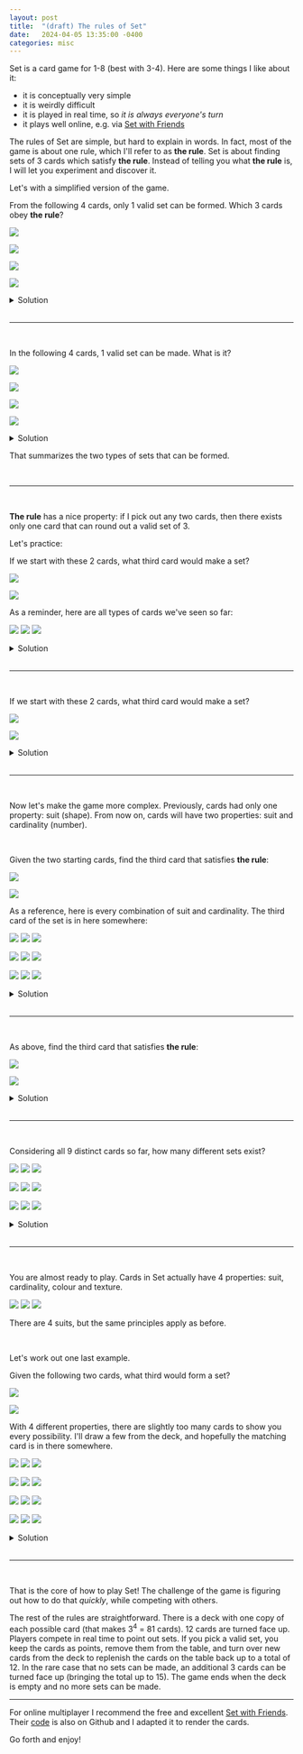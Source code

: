 ```yaml
---
layout: post
title:  "(draft) The rules of Set"
date:   2024-04-05 13:35:00 -0400
categories: misc
---
```


<!-- TODO: give the cards mouseover highlight -->
<!-- TODO: make the cards look nicer -->
<!-- TODO: can we reveal the answer when clicking on the cards, instead of having a separate Solution block? Ideally without javascript -->
<!-- TODO: Proper section spacing -->
<!-- TODO: Nicer layout for showing groups of cards -->
<!-- TODO: Final check on mobile -->

Set is a card game for 1-8 (best with 3-4).
Here are some things I like about it:

- it is conceptually very simple
- it is weirdly difficult
- it is played in real time, so _it is always everyone's turn_
- it plays well online, e.g. via [Set with Friends](https://setwithfriends.com/)

The rules of Set are simple, but hard to explain in words.
In fact, most of the game is about one rule, which I'll refer to as **the rule**.
Set is about finding sets of 3 cards which satisfy **the rule**.
Instead of telling you what **the rule** is, I will let you experiment and discover it.

Let's with a simplified version of the game.

From the following 4 cards, only 1 valid set can be formed.
Which 3 cards obey **the rule**?

![]({{site.baseurl}}/images/set_cards/1_purple_filled_diamond.svg)

![]({{site.baseurl}}/images/set_cards/1_purple_filled_diamond.svg)

![]({{site.baseurl}}/images/set_cards/1_purple_filled_oval.svg)

![]({{site.baseurl}}/images/set_cards/1_purple_filled_diamond.svg)

<details>
<summary>Solution</summary>

<img src='{{site.baseurl}}/images/set_cards/1_purple_filled_diamond.svg'>

<img src='{{site.baseurl}}/images/set_cards/1_purple_filled_diamond.svg'>

<img src='{{site.baseurl}}/images/set_cards/1_purple_filled_diamond.svg'>

<p>The 3 matching cards make a set.</p>

</details>

<br>

---

<br>

In the following 4 cards, 1 valid set can be made.
What is it?

![]({{site.baseurl}}/images/set_cards/1_purple_filled_diamond.svg)

![]({{site.baseurl}}/images/set_cards/1_purple_filled_diamond.svg)

![]({{site.baseurl}}/images/set_cards/1_purple_filled_oval.svg)

![]({{site.baseurl}}/images/set_cards/1_purple_filled_squiggle.svg)

<details>
<summary>Solution</summary>

<img src='{{site.baseurl}}/images/set_cards/1_purple_filled_diamond.svg'>

<img src='{{site.baseurl}}/images/set_cards/1_purple_filled_oval.svg'>

<img src='{{site.baseurl}}/images/set_cards/1_purple_filled_squiggle.svg'>

<p>The 3 distinct cards make a set.</p>

</details>

That summarizes the two types of sets that can be formed.

<br>

---

<br>

**The rule** has a nice property: if I pick out any two cards, then there exists only one card that can round out a valid set of 3.

Let's practice:

If we start with these 2 cards, what third card would make a set?

![]({{site.baseurl}}/images/set_cards/1_purple_filled_oval.svg)

![]({{site.baseurl}}/images/set_cards/1_purple_filled_oval.svg)

As a reminder, here are all types of cards we've seen so far:

<p>
<img src='{{site.baseurl}}/images/set_cards/1_purple_filled_diamond.svg'>

<img src='{{site.baseurl}}/images/set_cards/1_purple_filled_oval.svg'>

<img src='{{site.baseurl}}/images/set_cards/1_purple_filled_squiggle.svg'>
</p>

<details>
<summary>Solution</summary>
<img src='{{site.baseurl}}/images/set_cards/1_purple_filled_oval.svg'>

<p>A third oval would make a set.</p>
</details>

<br>

---

<br>

If we start with these 2 cards, what third card would make a set?

![]({{site.baseurl}}/images/set_cards/1_purple_filled_oval.svg)

![]({{site.baseurl}}/images/set_cards/1_purple_filled_squiggle.svg)

<details>
<summary>Solution</summary>
<img src='{{site.baseurl}}/images/set_cards/1_purple_filled_diamond.svg'>

<p>A diamond would make a set.</p>
</details>

<br>

---

<br>

Now let's make the game more complex.
Previously, cards had only one property: suit (shape).
From now on, cards will have two properties: suit and cardinality (number).

<br>

Given the two starting cards, find the third card that satisfies **the rule**:

![]({{site.baseurl}}/images/set_cards/3_purple_filled_squiggle.svg)

![]({{site.baseurl}}/images/set_cards/1_purple_filled_oval.svg)

As a reference, here is every combination of suit and cardinality.
The third card of the set is in here somewhere:

<p>
<img src='{{site.baseurl}}/images/set_cards/1_purple_filled_oval.svg'>

<img src='{{site.baseurl}}/images/set_cards/2_purple_filled_oval.svg'>

<img src='{{site.baseurl}}/images/set_cards/3_purple_filled_oval.svg'>
</p>

<p>
<img src='{{site.baseurl}}/images/set_cards/1_purple_filled_diamond.svg'>

<img src='{{site.baseurl}}/images/set_cards/2_purple_filled_diamond.svg'>

<img src='{{site.baseurl}}/images/set_cards/3_purple_filled_diamond.svg'>
</p>

<p>
<img src='{{site.baseurl}}/images/set_cards/1_purple_filled_squiggle.svg'>

<img src='{{site.baseurl}}/images/set_cards/2_purple_filled_squiggle.svg'>

<img src='{{site.baseurl}}/images/set_cards/3_purple_filled_squiggle.svg'>
</p>

<details>
<summary>Solution</summary>
<img src='{{site.baseurl}}/images/set_cards/2_purple_filled_diamond.svg'>

<p>The 2 of diamonds would make a set.</p>
</details>

<br>

---

<br>

As above, find the third card that satisfies **the rule**:

![]({{site.baseurl}}/images/set_cards/1_purple_filled_squiggle.svg)

![]({{site.baseurl}}/images/set_cards/2_purple_filled_squiggle.svg)

<details>
<summary>Solution</summary>
<img src='{{site.baseurl}}/images/set_cards/3_purple_filled_squiggle.svg'>

<p>The 3 of squiggle would make a set.</p>

</details>

<br>

---

<br>

Considering all 9 distinct cards so far, how many different sets exist?

<p>
<img src='{{site.baseurl}}/images/set_cards/1_purple_filled_oval.svg'>

<img src='{{site.baseurl}}/images/set_cards/2_purple_filled_oval.svg'>

<img src='{{site.baseurl}}/images/set_cards/3_purple_filled_oval.svg'>
</p>

<p>
<img src='{{site.baseurl}}/images/set_cards/1_purple_filled_diamond.svg'>

<img src='{{site.baseurl}}/images/set_cards/2_purple_filled_diamond.svg'>

<img src='{{site.baseurl}}/images/set_cards/3_purple_filled_diamond.svg'>
</p>

<p>
<img src='{{site.baseurl}}/images/set_cards/1_purple_filled_squiggle.svg'>

<img src='{{site.baseurl}}/images/set_cards/2_purple_filled_squiggle.svg'>

<img src='{{site.baseurl}}/images/set_cards/3_purple_filled_squiggle.svg'>
</p>

<details>
<summary>Solution</summary>
<p>12 sets are possible.</p>

<p>With the cards laid out in this way, the rows and columns are valid sets.
Additionally, any diagonal line of 3 (including wrapping around the borders) is a set.</p>
</details>

<br>

---

<br>

You are almost ready to play.
Cards in Set actually have 4 properties: suit, cardinality, colour and texture.
<!-- TODO: are these the correct set names (and value names)? -->

<p>
<img src='{{site.baseurl}}/images/set_cards/1_red_filled_squiggle.svg'>

<img src='{{site.baseurl}}/images/set_cards/2_purple_outlined_diamond.svg'>

<img src='{{site.baseurl}}/images/set_cards/3_green_striped_oval.svg'>
</p>

There are 4 suits, but the same principles apply as before.

<br>

Let's work out one last example.

Given the following two cards, what third would form a set?

![]({{site.baseurl}}/images/set_cards/2_purple_outlined_oval.svg)

![]({{site.baseurl}}/images/set_cards/3_green_striped_oval.svg)

With 4 different properties, there are slightly too many cards to show you every possibility.
I'll draw a few from the deck, and hopefully the matching card is in there somewhere.

<p>
<img src='{{site.baseurl}}/images/set_cards/1_green_filled_diamond.svg'>

<img src='{{site.baseurl}}/images/set_cards/2_purple_striped_oval.svg'>

<img src='{{site.baseurl}}/images/set_cards/1_purple_filled_oval.svg'>
</p>

<p>
<img src='{{site.baseurl}}/images/set_cards/3_red_outlined_diamond.svg'>

<img src='{{site.baseurl}}/images/set_cards/1_green_striped_oval.svg'>

<img src='{{site.baseurl}}/images/set_cards/1_red_outlined_oval.svg'>
</p>

<p>
<img src='{{site.baseurl}}/images/set_cards/1_green_striped_diamond.svg'>

<img src='{{site.baseurl}}/images/set_cards/1_red_filled_squiggle.svg'>

<img src='{{site.baseurl}}/images/set_cards/3_purple_filled_oval.svg'>
</p>

<p>
<img src='{{site.baseurl}}/images/set_cards/2_purple_outlined_squiggle.svg'>

<img src='{{site.baseurl}}/images/set_cards/2_green_outlined_oval.svg'>

<img src='{{site.baseurl}}/images/set_cards/1_red_striped_diamond.svg'>
</p>

<details>
<summary>Solution</summary>

<img src='{{site.baseurl}}/images/set_cards/1_red_filled_oval.svg'>

<p>Oops!
Looks like the matching card was still in the deck.
It was the red, solid-filled ace of ovals.
</p>

<p>
If this seems uncertain, we can verify the answer.
Looking at the starting two cards, we can work through the properties one-by-one.
</p>

<p>Suit: the two starting cards are both ovals.
The third card must also be an oval.
</p>

<p>Cardinality: the two starting cards have different cardinalities (2 and 3).
The third card must have a cardinality of 1.
</p>

<p>Colour: the two starting cards have different colours (purple and green).
The third card must be red.
</p>

<p>Texture: the two starting cards have different textures (empty outline and striped).
The third card must have a solid fill texture.
</p>

<p>Therefore, we know that the the matching card will be the red, solid-filled, ace of ovals.</p>
</details>

<br>

---

<br>

That is the core of how to play Set!
The challenge of the game is figuring out how to do that _quickly_, while competing with others.

The rest of the rules are straightforward.
There is a deck with one copy of each possible card (that makes 3<sup>4</sup> = 81 cards).
12 cards are turned face up.
Players compete in real time to point out sets.
If you pick a valid set, you keep the cards as points, remove them from the table, and turn over new cards from the deck to replenish the cards on the table back up to a total of 12.
In the rare case that no sets can be made, an additional 3 cards can be turned face up (bringing the total up to 15).
The game ends when the deck is empty and no more sets can be made.

---

For online multiplayer I recommend the free and excellent [Set with Friends](https://setwithfriends.com).
Their [code](https://github.com/ekzhang/setwithfriends) is also on Github and I adapted it to render the cards.

Go forth and enjoy!
